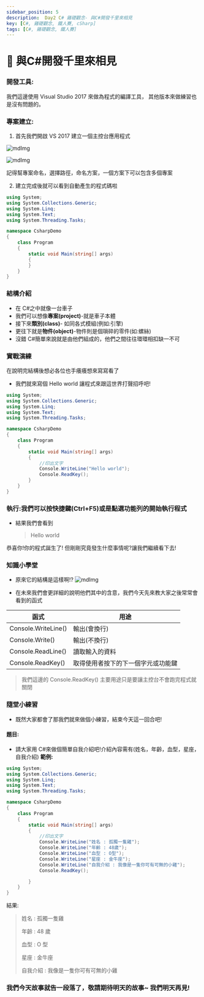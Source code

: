 ```yaml
---
sidebar_position: 5
description:  Day2 C# 雞礎觀念- 與C#開發千里來相見
key: [C#, 雞礎觀念, 鐵人賽, cSharp]
tags: [C#, 雞礎觀念, 鐵人賽]
---
```


# 🤖 與C#開發千里來相見

### 開發工具:

我們這邊使用 Visual Studio 2017 來做為程式的編譯工具，
其他版本來做練習也是沒有問題的。

### 專案建立:

1. 首先我們開啟 VS 2017 建立一個主控台應用程式

![mdImg](https://ithelp.ithome.com.tw/upload/images/20210903/20097001Kr0msktqBx.png)

![mdImg](https://ithelp.ithome.com.tw/upload/images/20210903/2009700106rLE7iJkk.png)

記得幫專案命名，選擇路徑，命名方案，一個方案下可以包含多個專案

2. 建立完成後就可以看到自動產生的程式碼啦

```csharp
using System;
using System.Collections.Generic;
using System.Linq;
using System.Text;
using System.Threading.Tasks;

namespace CsharpDemo
{
    class Program
    {
        static void Main(string[] args)
        {
        }
    }
}
```

### 結構介紹

- 在 C#之中就像一台車子
- 我們可以想像**專案(project)**-就是車子本體
- 接下來**類別(class)**- 如同各式模組(例如:引擎)
- 更往下就是**物件(object)**-物件則是個瑣碎的零件(如:螺絲)
- 沒錯 C#簡單來說就是由他們組成的，他們之間往往環環相扣缺一不可

### 實戰演練

在說明完結構後想必各位也手癢癢想來寫寫看了

- 我們就來寫個 Hello world 讓程式來跟這世界打聲招呼吧!

```csharp
using System;
using System.Collections.Generic;
using System.Linq;
using System.Text;
using System.Threading.Tasks;

namespace CsharpDemo
{
    class Program
    {
        static void Main(string[] args)
        {
            //印出文字
            Console.WriteLine("Hello world");
            Console.ReadKey();
        }
    }
}
```

### 執行:我們可以按快捷鍵(Ctrl+F5)或是點選功能列的開始執行程式

- 結果我們會看到
  > Hello world

恭喜你!你的程式誕生了!
但剛剛究竟發生什麼事情呢?讓我們繼續看下去!

### 知識小學堂

- 原來它的結構是這樣啊!?
  ![mdImg](https://ithelp.ithome.com.tw/upload/images/20210903/20097001rsm3GQhopw.png)

- 在未來我們會更詳細的說明他們其中的含意，我們今天先來教大家之後常常會看到的函式

| 函式                | 用途                               |
| ------------------- | ---------------------------------- |
| Console.WriteLine() | 輸出(會換行)                       |
| Console.Write()     | 輸出(不換行)                       |
| Console.ReadLine()  | 讀取輸入的資料                     |
| Console.ReadKey()   | 取得使用者按下的下一個字元或功能鍵 |

> 我們這邊的 Console.ReadKey() 主要用途只是要讓主控台不會跑完程式就關閉

### 隨堂小練習

- 既然大家都會了那我們就來做個小練習，結束今天這一回合吧!

#### 題目:

- 請大家用 C#來做個簡單自我介紹吧!介紹內容需有(姓名，年齡，血型，星座，自我介紹)
  **範例:**

```csharp
using System;
using System.Collections.Generic;
using System.Linq;
using System.Text;
using System.Threading.Tasks;

namespace CsharpDemo
{
    class Program
    {
        static void Main(string[] args)
        {
            //印出文字
            Console.WriteLine("姓名 : 孤獨一隻雞");
            Console.WriteLine("年齡 : 48歲");
            Console.WriteLine("血型 : O型");
            Console.WriteLine("星座 : 金牛座");
            Console.WriteLine("自我介紹 : 我像是一隻你可有可無的小雞");
            Console.ReadKey();

        }
    }
}
```

結果:

> 姓名 : 孤獨一隻雞
> 
> 年齡 : 48 歲
> 
> 血型 : O 型
> 
> 星座 : 金牛座
> 
> 自我介紹 : 我像是一隻你可有可無的小雞

### 我們今天故事就告一段落了，敬請期待明天的故事~ 我們明天再見!

